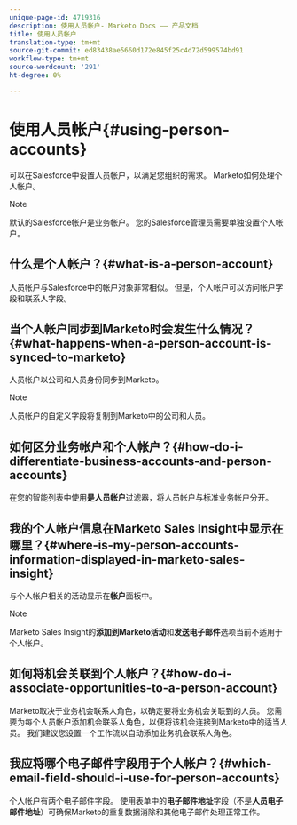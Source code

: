 ```yaml
---
unique-page-id: 4719316
description: 使用人员帐户- Marketo Docs —— 产品文档
title: 使用人员帐户
translation-type: tm+mt
source-git-commit: ed83438ae5660d172e845f25c4d72d599574bd91
workflow-type: tm+mt
source-wordcount: '291'
ht-degree: 0%

---
```



# 使用人员帐户{#using-person-accounts}

可以在Salesforce中设置人员帐户，以满足您组织的需求。 Marketo如何处理个人帐户。

>[!NOTE]
>
>默认的Salesforce帐户是业务帐户。 您的Salesforce管理员需要单独设置个人帐户。

## 什么是个人帐户？{#what-is-a-person-account}

人员帐户与Salesforce中的帐户对象非常相似。 但是，个人帐户可以访问帐户字段和联系人字段。

## 当个人帐户同步到Marketo时会发生什么情况？{#what-happens-when-a-person-account-is-synced-to-marketo}

人员帐户以公司和人员身份同步到Marketo。

>[!NOTE]
>
>人员帐户的自定义字段将复制到Marketo中的公司和人员。

## 如何区分业务帐户和个人帐户？{#how-do-i-differentiate-business-accounts-and-person-accounts}

在您的智能列表中使用&#x200B;**是人员帐户**&#x200B;过滤器，将人员帐户与标准业务帐户分开。

## 我的个人帐户信息在Marketo Sales Insight中显示在哪里？{#where-is-my-person-accounts-information-displayed-in-marketo-sales-insight}

与个人帐户相关的活动显示在&#x200B;**帐户**&#x200B;面板中。

>[!NOTE]
>
>Marketo Sales Insight的&#x200B;**添加到Marketo活动**&#x200B;和&#x200B;**发送电子邮件**&#x200B;选项当前不适用于个人帐户。

## 如何将机会关联到个人帐户？{#how-do-i-associate-opportunities-to-a-person-account}

Marketo取决于业务机会联系人角色，以确定要将业务机会关联到的人员。 您需要为每个人员帐户添加机会联系人角色，以便将该机会连接到Marketo中的适当人员。 我们建议您设置一个工作流以自动添加业务机会联系人角色。

## 我应将哪个电子邮件字段用于个人帐户？{#which-email-field-should-i-use-for-person-accounts}

个人帐户有两个电子邮件字段。 使用表单中的&#x200B;**电子邮件地址**&#x200B;字段（不是&#x200B;**人员电子邮件地址**）可确保Marketo的重复数据消除和其他电子邮件处理正常工作。

